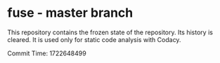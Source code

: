 # fuse - master branch

This repository contains the frozen state of the repository.
Its history is cleared. It is used only for static code
analysis with Codacy.

Commit Time: 1722648499